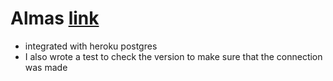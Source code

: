 # Almas [link](https://github.com/SuleymanDemirelKazakhstan/diploma-project-team-spirit/tree/backend/backend)
* integrated with heroku postgres
* I also wrote a test to check the version to make sure that the connection was made
